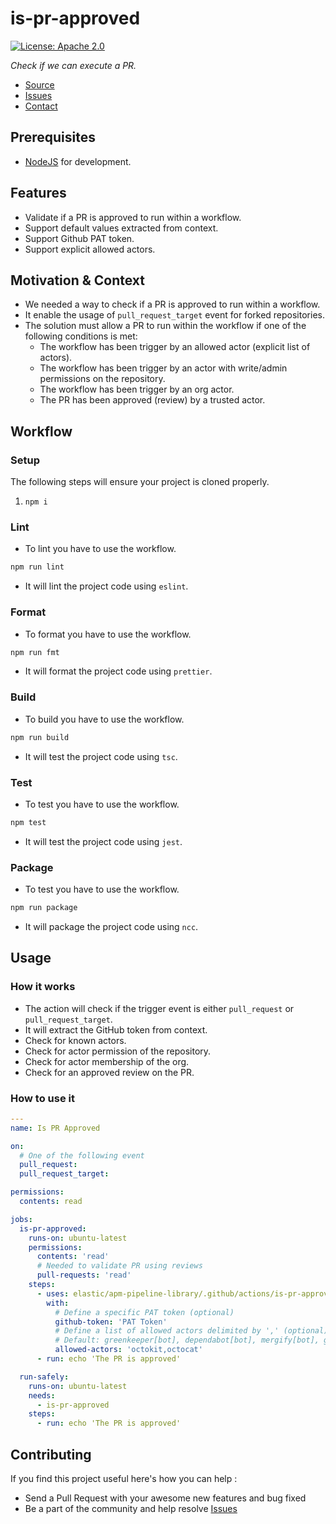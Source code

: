 # is-pr-approved
[![License: Apache 2.0](https://img.shields.io/badge/license-Apache--2.0-yellow)](https://opensource.org/license/apache-2-0/)

*Check if we can execute a PR.*
* [Source](https://github.com/elastic/apm-pipeline-library)
* [Issues](https://github.com/elastic/apm-pipeline-library/issues)
* [Contact](mailto:adrien.mannocci@elastic.co)

## Prerequisites
* [NodeJS](https://nodejs.org/en) for development.

## Features
* Validate if a PR is approved to run within a workflow.
* Support default values extracted from context.
* Support Github PAT token.
* Support explicit allowed actors.

## Motivation & Context

* We needed a way to check if a PR is approved to run within a workflow.
* It enable the usage of `pull_request_target` event for forked repositories.
* The solution must allow a PR to run within the workflow if one of the following conditions is met:
  * The workflow has been trigger by an allowed actor (explicit list of actors).
  * The workflow has been trigger by an actor with write/admin permissions on the repository.
  * The workflow has been trigger by an org actor.
  * The PR has been approved (review) by a trusted actor.

## Workflow

### Setup
The following steps will ensure your project is cloned properly.
1. `npm i`

### Lint
* To lint you have to use the workflow.

```bash
npm run lint
```

* It will lint the project code using `eslint`.

### Format
* To format you have to use the workflow.

```bash
npm run fmt
```

* It will format the project code using `prettier`.

### Build
* To build you have to use the workflow.

```bash
npm run build
```

* It will test the project code using `tsc`.

### Test
* To test you have to use the workflow.

```bash
npm test
```

* It will test the project code using `jest`.

### Package
* To test you have to use the workflow.

```bash
npm run package
```

* It will package the project code using `ncc`.

## Usage

### How it works

* The action will check if the trigger event is either `pull_request` or `pull_request_target`.
* It will extract the GitHub token from context.
* Check for known actors.
* Check for actor permission of the repository.
* Check for actor membership of the org.
* Check for an approved review on the PR.

### How to use it

```yaml
---
name: Is PR Approved

on:
  # One of the following event
  pull_request:
  pull_request_target:

permissions:
  contents: read

jobs:
  is-pr-approved:
    runs-on: ubuntu-latest
    permissions:
      contents: 'read'
      # Needed to validate PR using reviews
      pull-requests: 'read'
    steps:
      - uses: elastic/apm-pipeline-library/.github/actions/is-pr-approved@current
        with:
          # Define a specific PAT token (optional)
          github-token: 'PAT Token'
          # Define a list of allowed actors delimited by ',' (optional)
          # Default: greenkeeper[bot], dependabot[bot], mergify[bot], github-actions[bot]
          allowed-actors: 'octokit,octocat'
      - run: echo 'The PR is approved'

  run-safely:
    runs-on: ubuntu-latest
    needs:
      - is-pr-approved
    steps:
      - run: echo 'The PR is approved'
```

## Contributing

If you find this project useful here's how you can help :

* Send a Pull Request with your awesome new features and bug fixed
* Be a part of the community and help resolve [Issues](https://github.com/elastic/apm-pipeline-library/issues)
